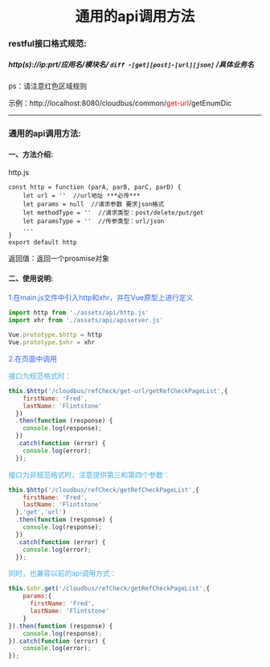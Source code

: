 # <center>通用的api调用方法<center>

### restful接口格式规范:
##### http(s)://ip:prt/应用名/模块名/ ```diff -[get][post]-[url][json]``` /具体业务名 
 
ps：请注意红色区域规则

示例：http://localhost:8080/cloudbus/common/<font color=red >get-url</font>/getEnumDic

---
### 通用的api调用方法:
#### 一、方法介绍:

http.js

```javascipt
const http = function (parA, parB, parC, parD) {
	let url = ''  //url地址 ***必传***
	let params = null  //请求参数 要求json格式 
	let methodType = ''  //请求类型：post/delete/put/get
	let paramsType = ''  //传参类型：url/json  
	... 
}
export default http
```

返回值：返回一个prosmise对象

#### 二、使用说明:

<font color=#3366FF>1.在main.js文件中引入http和xhr，并在Vue原型上进行定义</font>

```javascript
import http from './assets/api/http.js'
import xhr from './assets/api/apiserver.js'

Vue.prototype.$http = http
Vue.prototype.$xhr = xhr 

```

<font color=#3366FF>2.在页面中调用</font>

<font color=#46ace8>接口为规范格式时：</font>    
       
```javascript
this.$http('/cloudbus/refCheck/get-url/getRefCheckPageList',{
    firstName: 'Fred',
    lastName: 'Flintstone'
  })
  .then(function (response) {
    console.log(response);
  })
  .catch(function (error) {
    console.log(error);
  });
```
<font color=#46ace8>接口为非规范格式时，注意提供第三和第四个参数：</font>

```javascript
this.$http('/cloudbus/refCheck/getRefCheckPageList',{
    firstName: 'Fred',
    lastName: 'Flintstone'
  },'get','url')
  .then(function (response) {
    console.log(response);
  })
  .catch(function (error) {
    console.log(error);
  });
```



<font color=#46ace8>同时，也兼容以前的api调用方式：</font>
	

```javascript
this.$xhr.get('/cloudbus/refCheck/getRefCheckPageList',{
    params:{
      firstName: 'Fred',
      lastName: 'Flintstone'
    }
}).then(function (response) {
    console.log(response);
}).catch(function (error) {
    console.log(error);
});

```
